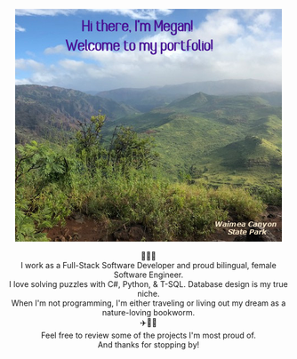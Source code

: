 <p align="center">
  <img src="Images/WaimeaCanyonStatePark.jpg?raw=true" alt="Portfolio"/>
</p>


<p align="center"> 
🦋🌴🦋 <br> 
I work as a Full-Stack Software Developer and proud bilingual, female Software Engineer. <br> 
I love solving puzzles with C#, Python, & T-SQL. Database design is my true niche. <br>
When I'm not programming, I'm either traveling or living out my dream as a nature-loving bookworm. <br>
✈️🌊📖
<br>
Feel free to review some of the projects I'm most proud of. <br>
And thanks for stopping by! <br>
</p>
